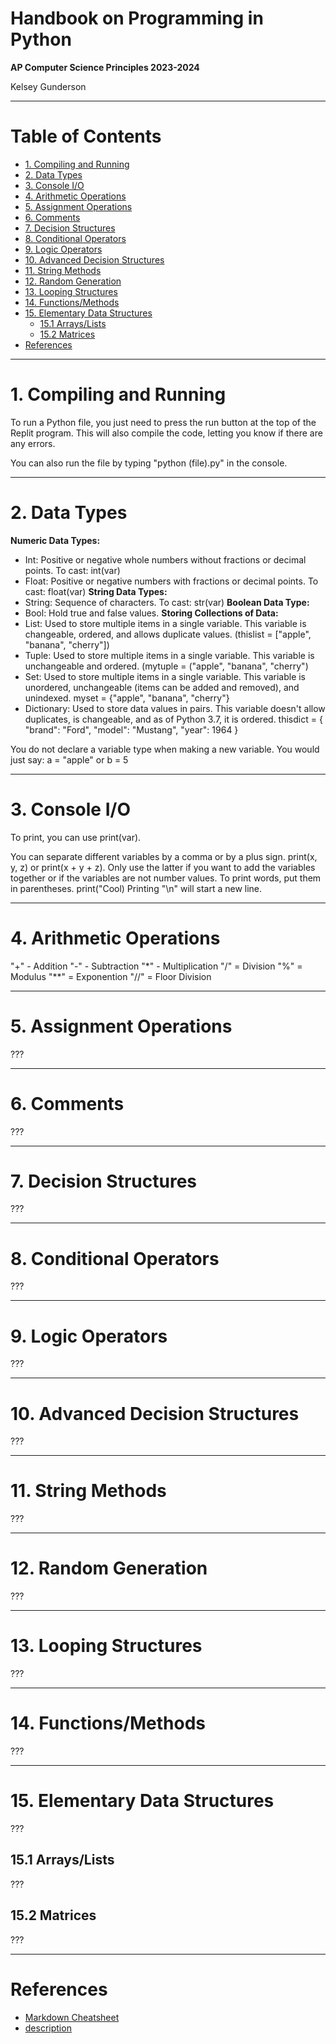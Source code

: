 <h1>Handbook on Programming in Python</h1>

**AP Computer Science Principles 2023-2024**

Kelsey Gunderson

___


<h1>Table of Contents</h1>

- [1. Compiling and Running](#1-compiling-and-running)
- [2. Data Types](#2-data-types)
- [3. Console I/O](#3-console-io)
- [4. Arithmetic Operations](#4-arithmetic-operations)
- [5. Assignment Operations](#5-assignment-operations)
- [6. Comments](#6-comments)
- [7. Decision Structures](#7-decision-structures)
- [8. Conditional Operators](#8-conditional-operators)
- [9. Logic Operators](#9-logic-operators)
- [10. Advanced Decision Structures](#10-advanced-decision-structures)
- [11. String Methods](#11-string-methods)
- [12. Random Generation](#12-random-generation)
- [13. Looping Structures](#13-looping-structures)
- [14. Functions/Methods](#14-functionsmethods)
- [15. Elementary Data Structures](#15-elementary-data-structures)
  - [15.1 Arrays/Lists](#151-arrayslists)
  - [15.2 Matrices](#152-matrices)
- [References](#references)

<!-- 
- [16. Major Keywords](#16-major-keywords)
- [17. Error Handling](#17-error-handling)
- [18. Working with Files](#18-working-with-files)
- [19. Major Language Features](#19-major-language-features)
  - [19.1 Classes](#191-classes)
  - [19.2 Inheritance](#192-inheritance)
  - [19.3 Generic Typing (Templates)](#193-generic-typing-templates)
  - [19.4 Pointers](#194-pointers)
- [20. Importing Local Libraries](#20-importing-local-libraries)
- [21. Working with Time](#21-working-with-time)
- [22. Importing Libraries from Package managers](#22-importing-libaries-from-package-managers)
- [23. Bitwise Operators](#23-bitwise-operators)
- [24. Common Data Structures](#24-common-data-structures)
- [25. Advanced Language Features](#25-advanced-language-features)
-->

___


# 1. Compiling and Running

To run a Python file, you just need to press the run button at the top of the Replit program. This will also compile the code, letting you know if there are any errors. 

You can also run the file by typing "python (file).py" in the console. 


___


# 2. Data Types

**Numeric Data Types:**
- Int: Positive or negative whole numbers without fractions or decimal points. To cast: int(var)
- Float: Positive or negative numbers with fractions or decimal points. To cast: float(var)
**String Data Types:**
- String: Sequence of characters. To cast: str(var)
**Boolean Data Type:**
- Bool: Hold true and false values.
**Storing Collections of Data:**
- List: Used to store multiple items in a single variable. This variable is changeable, ordered, and allows duplicate values. 
      (thislist = ["apple", "banana", "cherry"])
- Tuple: Used to store multiple items in a single variable. This variable is unchangeable and ordered. 
      (mytuple = ("apple", "banana", "cherry")
- Set: Used to store multiple items in a single variable. This variable is unordered, unchangeable (items can be added and removed), and unindexed.
      myset = {"apple", "banana", "cherry"}
- Dictionary: Used to store data values in pairs. This variable doesn't allow duplicates, is changeable, and as of Python 3.7, it is ordered. 
      thisdict = {
        "brand": "Ford",
        "model": "Mustang",
        "year": 1964
      }
      
You do not declare a variable type when making a new variable. 
You would just say:
a = "apple" 
or
b = 5

___


# 3. Console I/O


To print, you can use print(var).

You can separate different variables by a comma or by a plus sign. 
print(x, y, z) or print(x + y + z). Only use the latter if you want to add the variables together or if the variables are not number values. 
To print words, put them in parentheses. 
print("Cool)
Printing "\n" will start a new line. 


___


# 4. Arithmetic Operations

"+" - Addition 
"-" - Subtraction 
"*" - Multiplication 
"/" = Division 
"%" = Modulus 
"**" = Exponention
"//" = Floor Division

___





# 5. Assignment Operations

???





___





# 6. Comments

???





___





# 7. Decision Structures

???





___





# 8. Conditional Operators

???





___





# 9. Logic Operators

???





___





# 10. Advanced Decision Structures

???





___





# 11. String Methods

???





___





# 12. Random Generation

???





___





# 13. Looping Structures

???





___





# 14. Functions/Methods

???





___





# 15. Elementary Data Structures

???





## 15.1 Arrays/Lists

???






## 15.2 Matrices

???





___





<!-- 
EVERYTHING BELOW IS OPTIONAL; 
UNCOMMENT BY REMOVING THE ARROW TAGS SURROUNDING
(i.e., delete the "< !--" and "-- >" tags)

CHANGE THE SECTION NUMBERS AS DESIRED
-->

<!-- # 16. Major Keywords

???





___ -->





<!-- # 17. Error Handling

???





___ -->





<!-- # 18. Working with Files

???





___ -->





<!-- # 19. Major Language Features

???







## 19.1 Classes

???





## 19.2 Inheritance

???





## 19.3 Generic Typing (Templates)

???





## 19.4 Pointers

???





___ -->





<!-- # 20. Importing Local Libraries

???





___ -->





<!-- # 21. Working with Time

???





___ -->





<!-- # 22. Importing Libaries from Package managers

???





___ -->





<!-- # 23. Bitwise Operators

???





___ -->





<!-- # 24. Common Data Structures

???





___ -->





<!-- # 25. Advanced Language Features

???





___ -->





# References

* [Markdown Cheatsheet](https://gist.github.com/jonschlinkert/5854601)
* [description](http://example.com)
